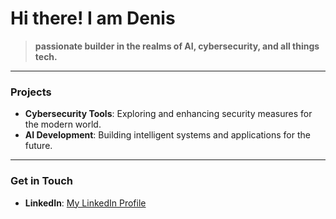 # Hi there! I am Denis

> **passionate builder in the realms of AI, cybersecurity, and all things tech.**

---

### Projects

- **Cybersecurity Tools**: Exploring and enhancing security measures for the modern world.
- **AI Development**: Building intelligent systems and applications for the future.

---

### Get in Touch

- **LinkedIn**: [My LinkedIn Profile](https://www.linkedin.com/in/denis-cabrera/)
